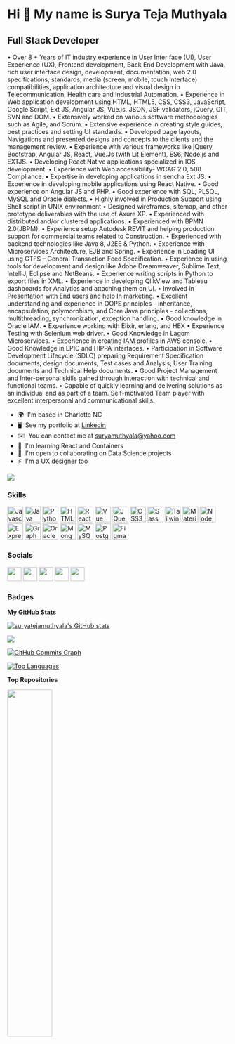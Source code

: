Hi 👋 My name is Surya Teja Muthyala
====================================

Full Stack Developer
--------------------

• Over 8 + Years of IT industry experience in User Inter face (UI), User Experience (UX), Frontend development, Back End Development with Java, rich user interface design, development, documentation, web 2.0 specifications, standards, media (screen, mobile, touch interface) compatibilities, application architecture and visual design in Telecommunication, Health care and Industrial Automation. • Experience in Web application development using HTML, HTML5, CSS, CSS3, JavaScript, Google Script, Ext JS, Angular JS, Vue.js, JSON, JSF validators, jQuery, GIT, SVN and DOM. • Extensively worked on various software methodologies such as Agile, and Scrum. • Extensive experience in creating style guides, best practices and setting UI standards. • Developed page layouts, Navigations and presented designs and concepts to the clients and the management review. • Experience with various frameworks like jQuery, Bootstrap, Angular JS, React, Vue.Js (with Lit Element), ES6, Node.js and EXTJS. • Developing React Native applications specialized in IOS development. • Experience with Web accessibility- WCAG 2.0, 508 Compliance. • Expertise in developing applications in sencha Ext JS. • Experience in developing mobile applications using React Native. • Good experience on Angular JS and PHP. • Good experience with SQL, PLSQL, MySQL and Oracle dialects. • Highly involved in Production Support using Shell script in UNIX environment • Designed wireframes, sitemap, and other prototype deliverables with the use of Axure XP. • Experienced with distributed and/or clustered applications. • Experienced with BPMN 2.0(JBPM). • Experience setup Autodesk REVIT and helping production support for commercial teams related to Construction. • Experienced with backend technologies like Java 8, J2EE & Python. • Experience with Microservices Architecture, EJB and Spring. • Experience in Loading UI using GTFS – General Transaction Feed Specification. • Experience in using tools for development and design like Adobe Dreamweaver, Sublime Text, IntelliJ, Eclipse and NetBeans. • Experience writing scripts in Python to export files in XML. • Experience in developing QlikView and Tableau dashboards for Analytics and attaching them on UI. • Involved in Presentation with End users and help In marketing. • Excellent understanding and experience in OOPS principles - inheritance, encapsulation, polymorphism, and Core Java principles - collections, multithreading, synchronization, exception handling. • Good knowledge in Oracle IAM. • Experience working with Elixir, erlang, and HEX • Experience Testing with Selenium web driver. • Good Knowledge in Lagom Microservices. • Experience in creating IAM profiles in AWS console. • Good Knowledge in EPIC and HIPPA interfaces. • Participation in Software Development Lifecycle (SDLC) preparing Requirement Specification documents, design documents, Test cases and Analysis, User Training documents and Technical Help documents. • Good Project Management and Inter-personal skills gained through interaction with technical and functional teams. • Capable of quickly learning and delivering solutions as an individual and as part of a team. Self-motivated Team player with excellent interpersonal and communicational skills.

* 🌍  I'm based in Charlotte NC
* 🖥️  See my portfolio at [Linkedin](http://www.linkedin.com/in/suryatejamuthyala/)
* ✉️  You can contact me at [suryamuthyala@yahoo.com](mailto:suryamuthyala@yahoo.com)
* 🧠  I'm learning React and Containers
* 🤝  I'm open to collaborating on Data Science projects
* ⚡  I'm a UX designer too

<a href="https://www.twitter.com/suryateja027" target="_blank" rel="noreferrer"><img
src="https://img.shields.io/twitter/follow/suryateja027?logo=twitter&style=for-the-badge&color=0891b2&labelColor=1c1917"
/></a>

### Skills

<p align="left">
<a href="https://developer.mozilla.org/en-US/docs/Web/JavaScript" target="_blank" rel="noreferrer"><img src="https://raw.githubusercontent.com/danielcranney/readme-generator/main/public/icons/skills/javascript-colored.svg" width="36" height="36" alt="Javascript" /></a>
<a href="https://www.oracle.com/java/" target="_blank" rel="noreferrer"><img src="https://raw.githubusercontent.com/danielcranney/readme-generator/main/public/icons/skills/java-colored.svg" width="36" height="36" alt="Java" /></a>
<a href="https://www.python.org/" target="_blank" rel="noreferrer"><img src="https://raw.githubusercontent.com/danielcranney/readme-generator/main/public/icons/skills/python-colored.svg" width="36" height="36" alt="Python" /></a>
<a href="https://developer.mozilla.org/en-US/docs/Glossary/HTML5" target="_blank" rel="noreferrer"><img src="https://raw.githubusercontent.com/danielcranney/readme-generator/main/public/icons/skills/html5-colored.svg" width="36" height="36" alt="HTML5" /></a>
<a href="https://reactjs.org/" target="_blank" rel="noreferrer"><img src="https://raw.githubusercontent.com/danielcranney/readme-generator/main/public/icons/skills/react-colored.svg" width="36" height="36" alt="React" /></a>
<a href="https://vuejs.org/" target="_blank" rel="noreferrer"><img src="https://raw.githubusercontent.com/danielcranney/readme-generator/main/public/icons/skills/vuejs-colored.svg" width="36" height="36" alt="Vue" /></a>
<a href="https://jquery.com/" target="_blank" rel="noreferrer"><img src="https://raw.githubusercontent.com/danielcranney/readme-generator/main/public/icons/skills/jquery-colored.svg" width="36" height="36" alt="JQuery" /></a>
<a href="https://www.w3.org/TR/CSS/#css" target="_blank" rel="noreferrer"><img src="https://raw.githubusercontent.com/danielcranney/readme-generator/main/public/icons/skills/css3-colored.svg" width="36" height="36" alt="CSS3" /></a>
<a href="https://sass-lang.com/" target="_blank" rel="noreferrer"><img src="https://raw.githubusercontent.com/danielcranney/readme-generator/main/public/icons/skills/sass-colored.svg" width="36" height="36" alt="Sass" /></a>
<a href="https://tailwindcss.com/" target="_blank" rel="noreferrer"><img src="https://raw.githubusercontent.com/danielcranney/readme-generator/main/public/icons/skills/tailwindcss-colored.svg" width="36" height="36" alt="TailwindCSS" /></a>
<a href="https://mui.com/" target="_blank" rel="noreferrer"><img src="https://raw.githubusercontent.com/danielcranney/readme-generator/main/public/icons/skills/materialui-colored.svg" width="36" height="36" alt="Material UI" /></a>
<a href="https://nodejs.org/en/" target="_blank" rel="noreferrer"><img src="https://raw.githubusercontent.com/danielcranney/readme-generator/main/public/icons/skills/nodejs-colored.svg" width="36" height="36" alt="NodeJS" /></a>
<a href="https://expressjs.com/" target="_blank" rel="noreferrer"><img src="https://raw.githubusercontent.com/danielcranney/readme-generator/main/public/icons/skills/express-colored-dark.svg" width="36" height="36" alt="Express" /></a>
<a href="https://graphql.org/" target="_blank" rel="noreferrer"><img src="https://raw.githubusercontent.com/danielcranney/readme-generator/main/public/icons/skills/graphql-colored.svg" width="36" height="36" alt="GraphQL" /></a>
<a href="https://www.oracle.com/uk/index.html" target="_blank" rel="noreferrer"><img src="https://raw.githubusercontent.com/danielcranney/readme-generator/main/public/icons/skills/oracle-colored.svg" width="36" height="36" alt="Oracle" /></a>
<a href="https://www.mongodb.com/" target="_blank" rel="noreferrer"><img src="https://raw.githubusercontent.com/danielcranney/readme-generator/main/public/icons/skills/mongodb-colored.svg" width="36" height="36" alt="MongoDB" /></a>
<a href="https://www.mysql.com/" target="_blank" rel="noreferrer"><img src="https://raw.githubusercontent.com/danielcranney/readme-generator/main/public/icons/skills/mysql-colored.svg" width="36" height="36" alt="MySQL" /></a>
<a href="https://www.postgresql.org/" target="_blank" rel="noreferrer"><img src="https://raw.githubusercontent.com/danielcranney/readme-generator/main/public/icons/skills/postgresql-colored.svg" width="36" height="36" alt="PostgreSQL" /></a>
<a href="https://www.figma.com/" target="_blank" rel="noreferrer"><img src="https://raw.githubusercontent.com/danielcranney/readme-generator/main/public/icons/skills/figma-colored.svg" width="36" height="36" alt="Figma" /></a>
</p>


### Socials

<p align="left"> <a href="https://www.facebook.com/suryateja027" target="_blank" rel="noreferrer"><img src="https://raw.githubusercontent.com/danielcranney/readme-generator/main/public/icons/socials/facebook.svg" width="32" height="32" /></a> <a href="https://www.github.com/suryatejamuthyala" target="_blank" rel="noreferrer"><img src="https://raw.githubusercontent.com/danielcranney/readme-generator/main/public/icons/socials/github-dark.svg" width="32" height="32" /></a> <a href="http://www.instagram.com/suryateja027" target="_blank" rel="noreferrer"><img src="https://raw.githubusercontent.com/danielcranney/readme-generator/main/public/icons/socials/instagram.svg" width="32" height="32" /></a> <a href="https://www.linkedin.com/in/suryatejamuthyala" target="_blank" rel="noreferrer"><img src="https://raw.githubusercontent.com/danielcranney/readme-generator/main/public/icons/socials/linkedin.svg" width="32" height="32" /></a> <a href="https://www.twitter.com/suryateja027" target="_blank" rel="noreferrer"><img src="https://raw.githubusercontent.com/danielcranney/readme-generator/main/public/icons/socials/twitter.svg" width="32" height="32" /></a></p>

### Badges

<b>My GitHub Stats</b>

<a href="http://www.github.com/suryatejamuthyala"><img src="https://github-readme-stats.vercel.app/api?username=suryatejamuthyala&show_icons=true&hide=&count_private=true&title_color=0891b2&text_color=ffffff&icon_color=0891b2&bg_color=1c1917&hide_border=true&show_icons=true" alt="suryatejamuthyala's GitHub stats" /></a>

<a href="http://www.github.com/suryatejamuthyala"><img src="https://github-readme-streak-stats.herokuapp.com/?user=suryatejamuthyala&stroke=ffffff&background=1c1917&ring=0891b2&fire=0891b2&currStreakNum=ffffff&currStreakLabel=0891b2&sideNums=ffffff&sideLabels=ffffff&dates=ffffff&hide_border=true" /></a>

<a href="http://www.github.com/suryatejamuthyala"><img src="https://activity-graph.herokuapp.com/graph?username=suryatejamuthyala&bg_color=1c1917&color=ffffff&line=0891b2&point=ffffff&area_color=1c1917&area=true&hide_border=true&custom_title=GitHub%20Commits%20Graph" alt="GitHub Commits Graph" /></a>

<a href="https://github.com/suryatejamuthyala" align="left"><img src="https://github-readme-stats.vercel.app/api/top-langs/?username=suryatejamuthyala&langs_count=10&title_color=0891b2&text_color=ffffff&icon_color=0891b2&bg_color=1c1917&hide_border=true&locale=en&custom_title=Top%20%Languages" alt="Top Languages" /></a>

<b>Top Repositories</b>

<div width="100%" align="center"><a href="https://github.com/suryatejamuthyala/Vueoffline" align="left"><img align="left" width="45%" src="https://github-readme-stats.vercel.app/api/pin/?username=suryatejamuthyala&repo=Vueoffline&title_color=0891b2&text_color=ffffff&icon_color=0891b2&bg_color=1c1917&hide_border=true&locale=en" /></a></div><br /><br /><br /><br /><br /><br /><br />
